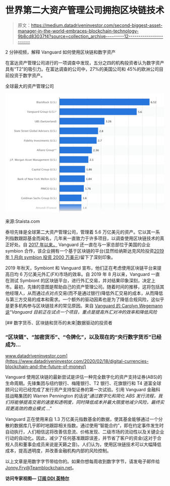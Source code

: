 # 世界第二大资产管理公司拥抱区块链技术

> 原文：<https://medium.datadriveninvestor.com/second-biggest-asset-manager-in-the-world-embraces-blockchain-technology-9b8cd83037f4?source=collection_archive---------12----------------------->

2 分钟视频，解释 Vanguard 如何使用区块链和数字资产

在富达资产管理公司进行的一项调查中发现，五分之四的机构投资者认为数字资产具有“T2”的吸引力。在富达调查的公司中，27%的美国公司和 45%的欧洲公司目前投资于数字资产。

全球最大的资产管理公司

![](img/e2839cf4bf7d22170b9ab7de4d57fb2d.png)

来源:Staista.com

泰坦先锋是全球第二大资产管理公司，管理着 5.6 万亿美元的资产。它以其一系列指数跟踪基金而闻名，几年来一直致力于许多项目，以调查使用区块链技术的真正好处。自 [2017 年以来，](https://www.coindesk.com/mutual-fund-giant-vanguard-wraps-phase-1-of-digital-asset-backed-securities-pilot) Vanguard 还一直在与一家总部位于美国的企业 symbion 合作，该企业拥有一个基于区块链的平台(显然给纳斯达克风险投资[2019 年 1 月向 symbion 投资 2000 万美元](https://www.forbes.com/sites/michaeldelcastillo/2019/01/23/exclusive-nasdaq-leads-20-million-investment-in-enterprise-blockchain-startup-symbiont/#20a0eefe46d1))留下了深刻印象。

2019 年秋天，Symbiont 和 Vanguard 宣布，他们正在考虑使用区块链平台来提高日均 6 万亿美元外汇(FX)市场的效率。自 2019 年 8 月以来，Vanguard 一直在测试 Symbiont 的区块链平台，进行外汇交易，并对结果印象深刻，决定上市。最初，先锋的意图是帮助自己的资产管理公司。随着时间的推移，这将包括其他经理人，从而通过点对点交易(而不是通过银行)降低外汇交易的成本，从而降低与第三方交易的成本和需求。一个额外的驱动因素也是为了降低合规风险，这似乎是更多机构参与区块链技术的常见原因。来自 [Vanguard 的 Carolyn Wegemann 说](https://www.financemagnates.com/institutional-forex/technology/vanguard-partners-with-symbiont-to-bring-blockchain-to-fx-market/)“*Vanguard 目前正在试点一个项目，重点是提高外汇对冲的效率和降低风险*

[](https://www.datadriveninvestor.com/2020/02/18/digital-currencies-blockchain-and-the-future-of-money/) [## 数字货币、区块链和货币的未来|数据驱动的投资者

### “区块链”、“加密货币”、“令牌化”，以及现在的“央行数字货币”已经成为…

www.datadriveninvestor.com](https://www.datadriveninvestor.com/2020/02/18/digital-currencies-blockchain-and-the-future-of-money/) 

Vanguard 使用区块链的最新尝试是评估一种完全数字化的资产支持证券(ABS)的生命周期。先锋集团与纽约银行、梅隆银行、T2 银行、花旗银行和 T4 道富全球顾问公司已经完成了发行资产支持型证券的第一次试验。引用 Vanguard 金融科技战略集团的 Warren Pennington 的话说“*通过数字化和简化 ABS 发行流程，我们将能够提高交易的速度和透明度，同时降低成本并最大限度地减少风险，最终实现更高效的商业模式* …”

Vanguard 正在使用来自 1.3 万亿美元指数基金的数据，使其基金能够通过一个分散的数据库几乎即时地跟踪相关指数。通过使用“智能合约”，即在约定事件发生时自动执行，人们相信这将改善信息流、价格发现、二级市场的流动性以及关键企业行动的自动化。因此，减少了任何基准跟踪误差，并节省了客户的资金(这对于合规人员和董事会成员来说是天籁之音)。人们认为，使用区块链技术可以大幅降低成本，提高透明度，并改善金融机构内部的风险控制。

以上文章是用数字字节带给你的。如果你想每周收到数字字节，请发电子邮件给 Jonny.Fry@Teamblockchain.net。

**访问专家视图—** [**订阅 DDI 英特尔**](https://datadriveninvestor.com/ddi-intel)